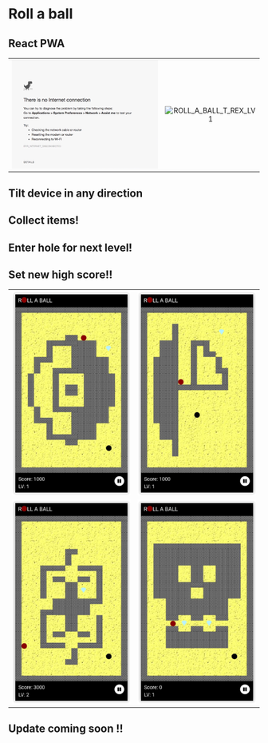 # Roll a ball

## React PWA

|                                                                   |                                                            |
| :---------------------------------------------------------------: | :--------------------------------------------------------: |
| ![NO-INTERNET-CONNECTION-T-REX](./readmeImages/roll_a_boll10.gif) | ![ROLL_A_BALL_T_REX_LV1](./readmeImages/roll_a_ball_11gif) |

## Tilt device in any direction

## Collect items!

## Enter hole for next level!

## Set new high score!!

|                                                                      |                                                                      |
| :------------------------------------------------------------------: | :------------------------------------------------------------------: |
| <img  alt="roll-a-ball image" src="./readmeImages/roll_a_ball1.png"> | <img  alt="roll-a-ball image" src="./readmeImages/roll_a_ball2.png"> |
| <img  alt="roll-a-ball image" src="./readmeImages/roll_a_ball3.png"> | <img  alt="roll-a-ball image" src="./readmeImages/roll_a_ball4.png"> |

## Update coming soon !!

